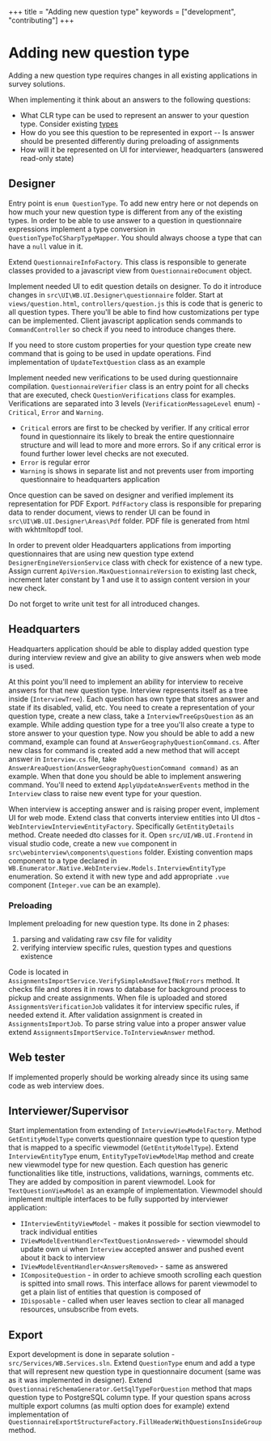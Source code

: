 +++
title = "Adding new question type"
keywords = ["development", "contributing"]
+++

# Adding new question type
Adding a new question type requires changes in all existing applications in survey solutions. 

When implementing it think about an answers to the following questions:
- What CLR type can be used to represent an answer to your question type. Consider existing [types](/syntax-guide/cslanguage/data-types/)
- How do you see this question to be represented in export
-- Is answer should be presented differently during preloading of assignments
- How will it be represented on UI for interviewer, headquarters (answered read-only state)

## Designer 
Entry point is `enum QuestionType`. To add new entry here or not depends on how much your new question type is different from any of the existing types. 
In order to be able to use answer to a question in questionnaire expressions implement a type conversion in `QuestionTypeToCSharpTypeMapper`. You should always choose a type that can have a `null` value in it.

Extend `QuestionnaireInfoFactory`. This class is responsible to generate classes provided to a javascript view from `QuestionnaireDocument` object.

Implement needed UI to edit question details on designer. To do it introduce changes in `src\UI\WB.UI.Designer\questionnaire` folder. Start at `views/question.html`, `controllers/question.js` this is code that is generic to all question types. There you'll be able to find how customizations per type can be implemented. Client javascript application sends commands to `CommandController` so check if you need to introduce changes there.

If you need to store custom properties for your question type create new command that is going to be used in update operations. Find implementation of `UpdateTextQuestion` class as an example

Implement needed new verifications to be used during questionnaire compilation. `QuestionnaireVerifier` class is an entry point for all checks that are executed, check `QuestionVerifications` class for examples. Verifications are separated into 3 levels (`VerificationMessageLevel` enum) - `Critical`, `Error` and `Warning`.
* `Critical` errors are first to be checked by verifier. If any critical error found in questionnaire its likely to break the entire questionnaire structure and will lead to more and more errors. So if any critical error is found further lower level checks are not executed.
* `Error` is regular error 
* `Warning` is shows in separate list and not prevents user from importing questionnaire to headquarters application

Once question can be saved on designer and verified implement its representation for PDF Export. `PdfFactory` class is responsible for preparing data to render document, views to render UI can be found in `src\UI\WB.UI.Designer\Areas\Pdf` folder. PDF file is generated from html with wkhtmltopdf tool.

In order to prevent older Headquarters applications from importing questionnaires that are using new question type extend `DesignerEngineVersionService` class with check for existence of a new type. Assign current `ApiVersion.MaxQuestionnaireVersion` to existing last check, increment later constant by 1 and use it to assign content version in your new check. 

Do not forget to write unit test for all introduced changes.

## Headquarters
Headquarters application should be able to display added question type during interview review and give an ability to give answers when web mode is used. 

At this point you'll need to implement an ability for interview to receive answers for that new question type.
Interview represents itself as a tree inside (`InterviewTree`). Each question has own type that stores answer and state if its disabled, valid, etc. You need to create a representation of your question type, create a new class, take a `InterviewTreeGpsQuestion` as an example. While adding question type for a tree you'll also create a type to store answer to your question type.
Now you should be able to add a new command, example can found at `AnswerGeographyQuestionCommand.cs`. After new class for command is created add a new method that will accept answer in `Interview.cs` file, take `AnswerAreaQuestion(AnswerGeographyQuestionCommand command)` as an example. 
When that done you should be able to implement answering command. You'll need to extend `ApplyUpdateAnswerEvents` method in the `Interview` class to raise new event type for your question. 

When interview is accepting answer and is raising proper event, implement UI for web mode. Extend class that converts interview entities into UI dtos - `WebInterviewInterviewEntityFactory`. Specifically `GetEntityDetails` method. Create needed dto classes for it.
Open `src/UI/WB.UI.Frontend` in visual studio code, create a new `vue` component in `src\webinterview\components\questions` folder. Existing convention maps component to a type declared in `WB.Enumerator.Native.WebInterview.Models.InterviewEntityType` enumeration. So extend it with new type and add appropriate `.vue` component (`Integer.vue` can be an example).

### Preloading
Implement preloading for new question type. Its done in 2 phases:
1. parsing and validating raw csv file for validity
2. verifying interview specific rules, question types and questions existence

Code is located in `AssignmentsImportService.VerifySimpleAndSaveIfNoErrors` method. It checks file and stores it in rows to database for background process to pickup and create assignments. 
When file is uploaded and stored `AssignmentsVerificationJob` validates it for interview specific rules, if needed extend it. 
After validation assignment is created in `AssignmentsImportJob`. To parse string value into a proper answer value extend `AssignmentsImportService.ToInterviewAnswer` method.


## Web tester
If implemented properly should be working already since its using same code as web interview does.

## Interviewer/Supervisor
Start implementation from extending of `InterviewViewModelFactory`. Method `GetEntityModelType` converts questionnaire question type to question type that is mapped to a specific viewmodel (`GetEntityModelType`). Extend `InterviewEntityType` enum, `EntityTypeToViewModelMap` method and create new viewmodel type for new question. 
Each question has generic functionalities like title, instructions, validations, warnings, comments etc. They are added by composition in parent viewmodel. Look for `TextQuestionViewModel` as an example of implementation. 
Viewmodel should implement multiple interfaces to be fully supported by interviewer application: 

- `IInterviewEntityViewModel` - makes it possible for section viewmodel to track individual entities
- `IViewModelEventHandler<TextQuestionAnswered>` - viewmodel should update own ui when `Interview` accepted answer and pushed event about it back to interview
- `IViewModelEventHandler<AnswersRemoved>` - same as answered
- `ICompositeQuestion` - in order to achieve smooth scrolling each question is spitted into small rows. This interface allows for parent viewmodel to get a plain list of entities that question is composed of
- `IDisposable` - called when user leaves section to clear all managed resources, unsubscribe from evets.

## Export
Export development is done in separate solution - `src/Services/WB.Services.sln`. Extend `QuestionType` enum and add a type that will represent new question type in questionnaire document (same was as it was implemented in designer). 
Extend `QuestionnaireSchemaGenerator.GetSqlTypeForQuestion` method that maps question type to PostgreSQL column type. If your question spans across multiple export columns (as multi option does for example) extend implementation of `QuestionnaireExportStructureFactory.FillHeaderWithQuestionsInsideGroup` method. 


